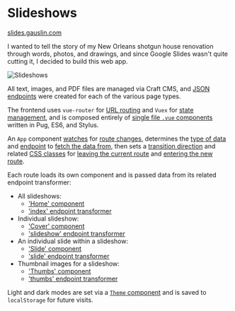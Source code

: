 # Slideshows

[slides.gauslin.com][url]

I wanted to tell the story of my New Orleans shotgun house renovation through words, photos, and drawings, and since Google Slides wasn't quite cutting it, I decided to build this web app.

![Slideshows](https://assets.gauslin.com/images/screenshots/slideshows--living-room.png)

All text, images, and PDF files are managed via Craft CMS, and [JSON endpoints][endpoints] were created for each of the various page types.

[endpoints]: https://github.com/bgauslin/main/blob/4f31cdbd2144fb72159cbd3f9b23445754a01eb2/craft/config/element-api.php#L30-L79

The frontend uses `vue-router` for [URL routing][routing] and `Vuex` for [state management][store], and is composed entirely of [single file `.vue` components][vue_components] written in Pug, ES6, and Stylus.

[routing]: https://github.com/bgauslin/slides/blob/2139a336b4802adf81dd1d4519964c712bf60d93/source/js/vue/routes.js#L8-L39
[store]: https://github.com/bgauslin/slides/blob/2139a336b4802adf81dd1d4519964c712bf60d93/source/js/vue/store/slideshow.js#L1-L101
[vue_components]: https://github.com/bgauslin/slides/tree/master/source/js/vue/components

An `App` component [watches][watches] for [route changes][route_changes], determines the [type of data][type_of_data] and [endpoint][app_endpoint] to [fetch the data from][fetch_data], then sets a [transition direction][transition_direction] and related [CSS classes][transition_classes] for [leaving the current route][leave_class] and [entering the new route][enter_class].

[watches]: https://github.com/bgauslin/slides/blob/c6e5e39246236966070f4b426d0c667658eb4d16/source/js/vue/components/App.vue#L103-L107
[route_changes]: https://github.com/bgauslin/slides/blob/c6e5e39246236966070f4b426d0c667658eb4d16/source/js/vue/components/App.vue#L218-L235
[type_of_data]: https://github.com/bgauslin/slides/blob/c6e5e39246236966070f4b426d0c667658eb4d16/source/js/vue/components/App.vue#L237-L309
[app_endpoint]: https://github.com/bgauslin/slides/blob/c6e5e39246236966070f4b426d0c667658eb4d16/source/js/vue/components/App.vue#L164-L175
[fetch_data]: https://github.com/bgauslin/slides/blob/c6e5e39246236966070f4b426d0c667658eb4d16/source/js/vue/components/App.vue#L183-L212
[transition_direction]: https://github.com/bgauslin/slides/blob/c6e5e39246236966070f4b426d0c667658eb4d16/source/js/vue/transitions.js#L4-L32
[transition_classes]: https://github.com/bgauslin/slides/blob/c6e5e39246236966070f4b426d0c667658eb4d16/source/stylus/slides/app.styl#L11-L35
[leave_class]: https://github.com/bgauslin/slides/blob/c6e5e39246236966070f4b426d0c667658eb4d16/source/js/vue/components/App.vue#L354-L363
[enter_class]: https://github.com/bgauslin/slides/blob/c6e5e39246236966070f4b426d0c667658eb4d16/source/js/vue/components/App.vue#L339-L348

Each route loads its own component and is passed data from its related endpoint transformer:

- All slideshows:
  - ['Home' component](https://github.com/bgauslin/slides/blob/master/source/js/vue/components/Home.vue)
  - ['index' endpoint transformer](https://github.com/bgauslin/main/blob/4f31cdbd2144fb72159cbd3f9b23445754a01eb2/source/transformers/slides.php#L80-L97)
- Individual slideshow:
  - ['Cover' component](https://github.com/bgauslin/slides/blob/master/source/js/vue/components/Cover.vue)
  - ['slideshow' endpoint transformer](https://github.com/bgauslin/main/blob/4f31cdbd2144fb72159cbd3f9b23445754a01eb2/source/transformers/slides.php#L8-L35)
- An individual slide within a slideshow:
  - ['Slide' component](https://github.com/bgauslin/slides/blob/master/source/js/vue/components/Slide.vue)
  - ['slide' endpoint transformer](https://github.com/bgauslin/main/blob/4f31cdbd2144fb72159cbd3f9b23445754a01eb2/source/transformers/slides.php#L101-L165)
- Thumbnail images for a slideshow:
  - ['Thumbs' component](https://github.com/bgauslin/slides/blob/master/source/js/vue/components/Thumbs.vue)
  - ['thumbs' endpoint transformer](https://github.com/bgauslin/main/blob/4f31cdbd2144fb72159cbd3f9b23445754a01eb2/source/transformers/slides.php#L39-L76)

Light and dark modes are set via a [`Theme` component][theme_component] and is saved to `localStorage` for future visits.

[theme_component]: https://github.com/bgauslin/slides/blob/master/source/js/vue/components/Theme.vue

[url]: https://slides.gauslin.com

[slide_component]: https://github.com/bgauslin/slides/blob/master/source/js/vue/components/Slide.vue
[transitions]: https://github.com/bgauslin/slides/blob/2139a336b4802adf81dd1d4519964c712bf60d93/source/js/vue/transitions.js#L6-L30
[controls_component]: https://github.com/bgauslin/slides/blob/master/source/js/vue/components/Controls.vue
